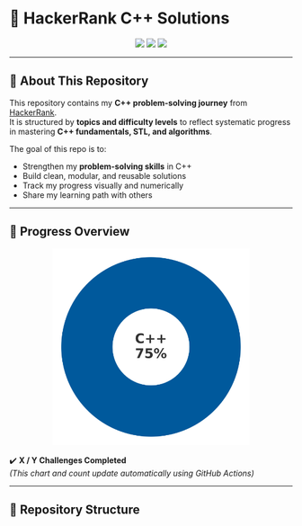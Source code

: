 # 🚀 HackerRank C++ Solutions

<p align="center">
  <img src="https://img.shields.io/badge/Language-C++-00599C?style=for-the-badge&logo=cplusplus&logoColor=white" />
  <img src="https://img.shields.io/badge/Platform-HackerRank-2EC866?style=for-the-badge&logo=hackerrank&logoColor=white" />
  <img src="https://img.shields.io/badge/Status-Learning%20In%20Progress-blue?style=for-the-badge" />
</p>

---

## 📖 About This Repository

This repository contains my **C++ problem-solving journey** from [HackerRank](https://www.hackerrank.com/).  
It is structured by **topics and difficulty levels** to reflect systematic progress in mastering **C++ fundamentals, STL, and algorithms**.  

The goal of this repo is to:  
- Strengthen my **problem-solving skills** in C++  
- Build clean, modular, and reusable solutions  
- Track my progress visually and numerically  
- Share my learning path with others  

---

## 🎯 Progress Overview

<p align="center">
  <img src="./radial-cpp.svg?refresh=1" alt="C++ Progress" width="350"/>
</p>

✔️ **X / Y Challenges Completed**  
*(This chart and count update automatically using GitHub Actions)*  

---

## 📂 Repository Structure

